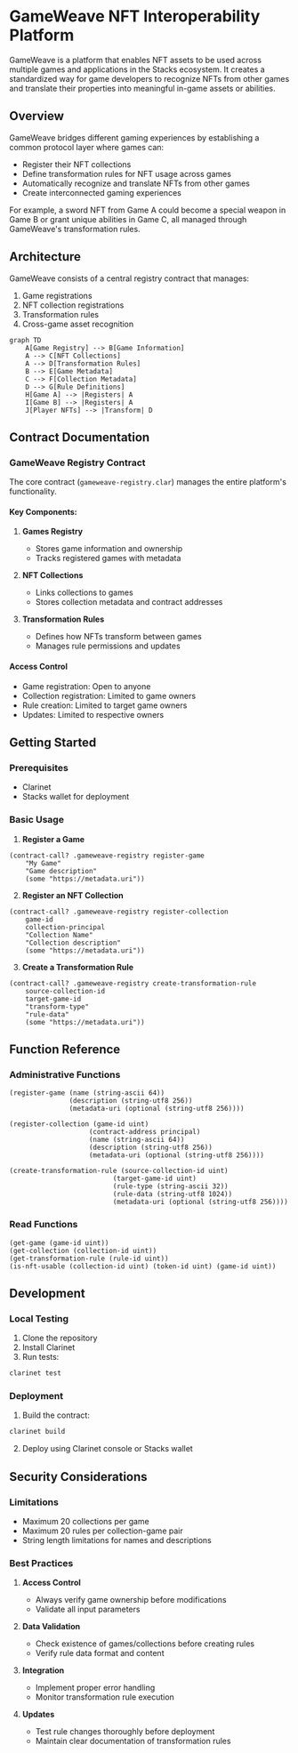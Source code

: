 # GameWeave NFT Interoperability Platform

GameWeave is a platform that enables NFT assets to be used across multiple games and applications in the Stacks ecosystem. It creates a standardized way for game developers to recognize NFTs from other games and translate their properties into meaningful in-game assets or abilities.

## Overview

GameWeave bridges different gaming experiences by establishing a common protocol layer where games can:
- Register their NFT collections
- Define transformation rules for NFT usage across games
- Automatically recognize and translate NFTs from other games
- Create interconnected gaming experiences

For example, a sword NFT from Game A could become a special weapon in Game B or grant unique abilities in Game C, all managed through GameWeave's transformation rules.

## Architecture

GameWeave consists of a central registry contract that manages:
1. Game registrations
2. NFT collection registrations
3. Transformation rules
4. Cross-game asset recognition

```mermaid
graph TD
    A[Game Registry] --> B[Game Information]
    A --> C[NFT Collections]
    A --> D[Transformation Rules]
    B --> E[Game Metadata]
    C --> F[Collection Metadata]
    D --> G[Rule Definitions]
    H[Game A] --> |Registers| A
    I[Game B] --> |Registers| A
    J[Player NFTs] --> |Transform| D
```

## Contract Documentation

### GameWeave Registry Contract

The core contract (`gameweave-registry.clar`) manages the entire platform's functionality.

#### Key Components:

1. **Games Registry**
   - Stores game information and ownership
   - Tracks registered games with metadata

2. **NFT Collections**
   - Links collections to games
   - Stores collection metadata and contract addresses

3. **Transformation Rules**
   - Defines how NFTs transform between games
   - Manages rule permissions and updates

#### Access Control

- Game registration: Open to anyone
- Collection registration: Limited to game owners
- Rule creation: Limited to target game owners
- Updates: Limited to respective owners

## Getting Started

### Prerequisites

- Clarinet
- Stacks wallet for deployment

### Basic Usage

1. **Register a Game**
```clarity
(contract-call? .gameweave-registry register-game 
    "My Game" 
    "Game description" 
    (some "https://metadata.uri"))
```

2. **Register an NFT Collection**
```clarity
(contract-call? .gameweave-registry register-collection
    game-id
    collection-principal
    "Collection Name"
    "Collection description"
    (some "https://metadata.uri"))
```

3. **Create a Transformation Rule**
```clarity
(contract-call? .gameweave-registry create-transformation-rule
    source-collection-id
    target-game-id
    "transform-type"
    "rule-data"
    (some "https://metadata.uri"))
```

## Function Reference

### Administrative Functions

```clarity
(register-game (name (string-ascii 64)) 
               (description (string-utf8 256)) 
               (metadata-uri (optional (string-utf8 256))))
               
(register-collection (game-id uint) 
                    (contract-address principal) 
                    (name (string-ascii 64)) 
                    (description (string-utf8 256)) 
                    (metadata-uri (optional (string-utf8 256))))
                    
(create-transformation-rule (source-collection-id uint) 
                          (target-game-id uint) 
                          (rule-type (string-ascii 32)) 
                          (rule-data (string-utf8 1024)) 
                          (metadata-uri (optional (string-utf8 256))))
```

### Read Functions

```clarity
(get-game (game-id uint))
(get-collection (collection-id uint))
(get-transformation-rule (rule-id uint))
(is-nft-usable (collection-id uint) (token-id uint) (game-id uint))
```

## Development

### Local Testing

1. Clone the repository
2. Install Clarinet
3. Run tests:
```bash
clarinet test
```

### Deployment

1. Build the contract:
```bash
clarinet build
```

2. Deploy using Clarinet console or Stacks wallet

## Security Considerations

### Limitations

- Maximum 20 collections per game
- Maximum 20 rules per collection-game pair
- String length limitations for names and descriptions

### Best Practices

1. **Access Control**
   - Always verify game ownership before modifications
   - Validate all input parameters

2. **Data Validation**
   - Check existence of games/collections before creating rules
   - Verify rule data format and content

3. **Integration**
   - Implement proper error handling
   - Monitor transformation rule execution

4. **Updates**
   - Test rule changes thoroughly before deployment
   - Maintain clear documentation of transformation rules